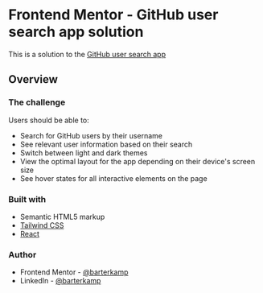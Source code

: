 # Frontend Mentor - GitHub user search app solution

This is a solution to
the [GitHub user search app](https://www.frontendmentor.io/challenges/github-user-search-app-Q09YOgaH6)

## Overview

### The challenge

Users should be able to:

- Search for GitHub users by their username
- See relevant user information based on their search
- Switch between light and dark themes
- View the optimal layout for the app depending on their device's screen size
- See hover states for all interactive elements on the page

### Built with

- Semantic HTML5 markup
- [Tailwind CSS](https://tailwindcss.com/)
- [React](https://react.dev/)

### Author

- Frontend Mentor - [@barterkamp](https://www.frontendmentor.io/profile/barterkamp)
- LinkedIn - [@barterkamp](https://www.linkedin.com/in/barterkamp)
